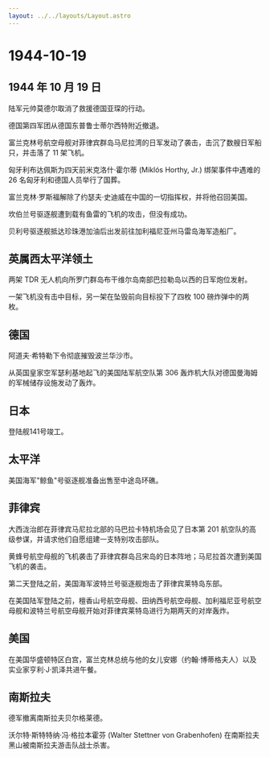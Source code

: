 ```yaml
---
layout: ../../layouts/Layout.astro
---
```


# 1944-10-19

## 1944 年 10 月 19 日

陆军元帅莫德尔取消了救援德国亚琛的行动。

德国第四军团从德国东普鲁士蒂尔西特附近撤退。

富兰克林号航空母舰对菲律宾群岛马尼拉湾的日军发动了袭击，击沉了数艘日军船只，并击落了
11 架飞机。

匈牙利布达佩斯为四天前米克洛什·霍尔蒂 (Miklós Horthy, Jr.)
绑架事件中遇难的 26 名匈牙利和德国人员举行了国葬。

富兰克林·罗斯福解除了约瑟夫·史迪威在中国的一切指挥权，并将他召回美国。

坎伯兰号驱逐舰遭到载有鱼雷的飞机的攻击，但没有成功。

贝利号驱逐舰抵达珍珠港加油后出发前往加利福尼亚州马雷岛海军造船厂。

## 英属西太平洋领土

两架 TDR 无人机向所罗门群岛布干维尔岛南部巴拉勒岛以西的日军炮位发射。

一架飞机没有击中目标，另一架在坠毁前向目标投下了四枚 100
磅炸弹中的两枚。

## 德国

阿道夫·希特勒下令彻底摧毁波兰华沙市。

从英国皇家空军瑟利基地起飞的美国陆军航空队第 306
轰炸机大队对德国曼海姆的军械储存设施发动了轰炸。

## 日本

登陆舰141号竣工。

## 太平洋

美国海军"鲸鱼"号驱逐舰准备出售至中途岛环礁。

## 菲律宾

大西泷治郎在菲律宾马尼拉北部的马巴拉卡特机场会见了日本第 201
航空队的高级参谋，并请求他们自愿组建一支特别攻击部队。

黄蜂号航空母舰的飞机袭击了菲律宾群岛吕宋岛的日本阵地；马尼拉首次遭到美国飞机的袭击。

第二天登陆之前，美国海军波特兰号驱逐舰炮击了菲律宾莱特岛东部。

在美国陆军登陆之前，檀香山号航空母舰、田纳西号航空母舰、加利福尼亚号航空母舰和波特兰号航空母舰开始对菲律宾莱特岛进行为期两天的对岸轰炸。

## 美国

在美国华盛顿特区白宫，富兰克林总统与他的女儿安娜（约翰·博蒂格夫人）以及实业家亨利·J·凯泽共进午餐。

## 南斯拉夫

德军撤离南斯拉夫贝尔格莱德。

沃尔特·斯特特纳·冯·格拉本霍芬 (Walter Stettner von Grabenhofen)
在南斯拉夫黑山被南斯拉夫游击队战士杀害。